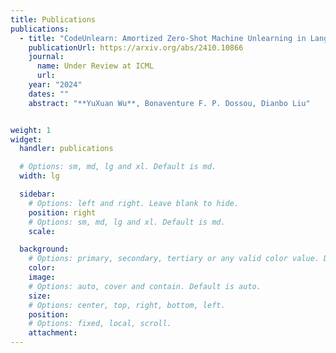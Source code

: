 ```yaml
---
title: Publications
publications:
  - title: "CodeUnlearn: Amortized Zero-Shot Machine Unlearning in Language Models Using Discrete Concept"
    publicationUrl: https://arxiv.org/abs/2410.10866
    journal:
      name: Under Review at ICML
      url: 
    year: "2024"
    dates: ""
    abstract: "**YuXuan Wu**, Bonaventure F. P. Dossou, Dianbo Liu"


weight: 1
widget:
  handler: publications

  # Options: sm, md, lg and xl. Default is md.
  width: lg

  sidebar:
    # Options: left and right. Leave blank to hide.
    position: right
    # Options: sm, md, lg and xl. Default is md.
    scale:

  background:
    # Options: primary, secondary, tertiary or any valid color value. Default is primary.
    color:
    image:
    # Options: auto, cover and contain. Default is auto.
    size:
    # Options: center, top, right, bottom, left.
    position:
    # Options: fixed, local, scroll.
    attachment:
---
```

